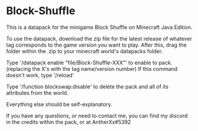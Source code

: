 # Block-Shuffle
This is a datapack for the minigame Block Shuffle on Minecraft Java Edition.

To use the datapack, download the zip file for the latest release of whatever tag corresponds to the game version you want to play. 
After this, drag the folder within the .zip to your minecraft world's datapacks folder.

Type '/datapack enable "file/Block-Shuffle-XXX"' to enable to pack. (replacing the X's with the tag name/version number) If this command doesn't work, type '/reload'

Type '/function blockswap:disable' to delete the pack and all of its attributes from the world. 

Everything else should be self-explanatory.

If you have any questions, or need to contact me, you can find my discord in the credits within the pack, or at AntherXx#5392
